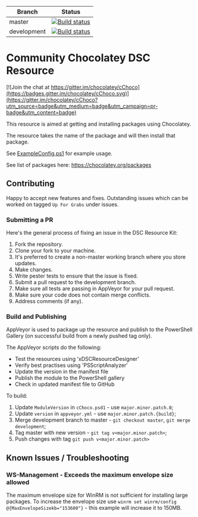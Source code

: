 | Branch        | Status        |
| ------------- | ------------- |
| master        | [![Build status](https://ci.appveyor.com/api/projects/status/qma3jnh23w5vjt46/branch/master?svg=true&passingText=master%20-%20OK&pendingText=master%20-%20PENDING&failingText=master%20-%20FAILED)](https://ci.appveyor.com/project/LawrenceGripper/cchoco/branch/master) |
| development           | [![Build status](https://ci.appveyor.com/api/projects/status/qma3jnh23w5vjt46/branch/development?svg=true&passingText=development%20-%20OK&pendingText=development%20-%20PENDING&failingText=development%20-%20FAILED)](https://ci.appveyor.com/project/LawrenceGripper/cchoco/branch/development) |

# Community Chocolatey DSC Resource

[![Join the chat at https://gitter.im/chocolatey/cChoco](https://badges.gitter.im/chocolatey/cChoco.svg)](https://gitter.im/chocolatey/cChoco?utm_source=badge&utm_medium=badge&utm_campaign=pr-badge&utm_content=badge)

This resource is aimed at getting and installing packages using Chocolatey.

The resource takes the name of the package and will then install that package.

See [ExampleConfig.ps1](ExampleConfig.ps1) for example usage.

See list of packages here: https://chocolatey.org/packages

## Contributing

Happy to accept new features and fixes. Outstanding issues which can be worked on tagged `Up For Grabs` under issues.

### Submitting a PR

Here's the general process of fixing an issue in the DSC Resource Kit:
1. Fork the repository.
3. Clone your fork to your machine.
4. It's preferred to create a non-master working branch where you store updates.
5. Make changes.
6. Write pester tests to ensure that the issue is fixed.
7. Submit a pull request to the development branch.
8. Make sure all tests are passing in AppVeyor for your pull request.
9. Make sure your code does not contain merge conflicts.
10. Address comments (if any).

### Build and Publishing

AppVeyor is used to package up the resource and publish to the PowerShell Gallery (on successful build from a newly pushed tag only).

The AppVeyor scripts do the following:
- Test the resources using 'xDSCResourceDesigner'
- Verify best practises using 'PSScriptAnalyzer'
- Update the version in the manifest file
- Publish the module to the PowerShell gallery
- Check in updated manifest file to GitHub

To build:

1. Update `ModuleVersion` in `cChoco.psd1` - use `major.minor.patch.0`;
2. Update `version` in `appveyor.yml` - use `major.minor.patch.{build}`;
3. Merge development branch to master - `git checkout master`, `git merge development`;
4. Tag master with new version - `git tag v<major.minor.patch>`;
5. Push changes with tag `git push v<major.minor.patch>`

## Known Issues / Troubleshooting

### WS-Management - Exceeds the maximum envelope size allowed

The maximum envelope size for WinRM is not sufficient for installing large packages. To increase the envelope size use `winrm set winrm/config @{MaxEnvelopeSizekb="153600"}` - this example will increase it to 150MB.